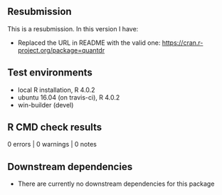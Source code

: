## Resubmission
This is a resubmission.  In this version I have:

* Replaced the URL in README with the valid one: https://cran.r-project.org/package=quantdr

## Test environments
* local R installation, R 4.0.2
* ubuntu 16.04 (on travis-ci), R 4.0.2
* win-builder (devel)

## R CMD check results

0 errors | 0 warnings | 0 notes

## Downstream dependencies

* There are currently no downstream dependencies for this package

